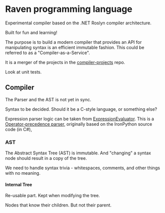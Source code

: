# Raven programming language

Experimental compiler based on the .NET Roslyn compiler architecture.

Built for fun and learning!

The purpose is to build a modern compiler that provides an API for manipulating syntax is an efficient immutable fashion. This could be referred to as a "Compiler-as-a-Service".

It is a merger of the projects in the [compiler-projects](https://github.com/marinasundstrom/compiler-projects) repo.

Look at unit tests.

## Compiler

The Parser and the AST is not yet in sync.

Syntax to be decided. Should it be a C-style language, or something else?

Expression parser logic can be taken from [ExpressionEvaluator](https://github.com/marinasundstrom/ExpressionEvaluator). This is a [Operator-precedence parser](https://en.wikipedia.org/wiki/Operator-precedence_parser), originally based on the IronPython source code (in C#),

### AST

The Abstract Syntax Tree (AST) is immutable. And "changing" a syntax node should result in a copy of the tree.

We need to handle syntax trivia - whitespaces, comments, and other things with no meaning.


#### Internal Tree 

Re-usable part. Kept when modifying the tree. 

Nodes that know their children. But not their parent.




